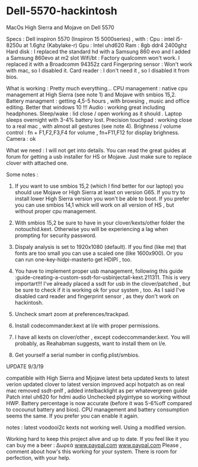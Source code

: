 # Dell-5570-hackintosh
MacOs High Sierra and Mojave on Dell 5570



Specs : Dell inspiron 5570 (Inspiron 15 5000series) , with :
Cpu : intel i5-8250u at 1.6ghz (Kabylake-r)
Gpu : Intel uhd620
Ram : 8gb ddr4 2400ghz
Hard disk : I replaced the standard hd with a Samsung 860 evo and I added a Samsung 860evo at m2 slot
Wifi/bt : Factory qualcomm won't work. I replaced it with a Broadcomm 94352z card
Fingerpring sensor : Won't work with mac, so I disabled it.
Card reader : I don't need it , so I disabled it from bios.

What is working : Pretty much everything...
CPU management : native cpu management at High Sierra (see note 1) and Mojave with smbios 15,2.
Battery managment : getting 4,5-5 hours , with browsing , music and office editing. Better that windows 10 !!!
Audio : working great including headphones.
Sleep/wake : lid close / open working as it should . Laptop sleeps overnight with 3-4% battery lost.
Precision touchpad : working close to a real mac , with almost all gestures (see note 4).
Brighness / volume control : fn + F1,F2,F3,F4 for volume , fn+F11,F12 for display brighness.
Camera : ok


What we need :
I will not get into details. You can read the great guides at forum for getting a usb installer for HS or Mojave. Just make sure to replace clover with attached one.

Some notes :

1) If you want to use smbios 15,2 (which I find better for our laptop) you should use Mojave or High Sierra at least on version G65. If you try to install lower High Sierra version you won't be able to boot. If you prefer you can use smbios 14,1 whick will work on all version of HS , but without proper cpu management.

2) With smbios 15,2 be sure to have in your clover/kexts/other folder the notouchid.kext. Otherwise you will be experiencing a lag when prompting for security password.

3) Dispaly analysis is set to 1920x1080 (default). If you find (like me) that fonts are too small you can use a scaled one (like 1600x900). Or you can run one-key-hidpi-masterto get HDIPI , too.

3) You have to implement proper usb management, following this guide :guide-creating-a-custom-ssdt-for-usbinjectall-kext.211311. This is very importart!!! I've already placed a ssdt for usb in the clover/patched , but be sure to check if it is working ok for your system , too. As I said I've disabled card reader and fingerprint sensor , as they don't work on hackintosh.

4) Uncheck smart zoom at preferences/trackpad.

5) Install codecommander.kext at l/e with proper permissions.

6) I have all kexts on clover/other , except codeccommander.kext. You will probably, as Reahabman suggests, want to install them on l/e.

7) Get yourself a serial number in config.plist/smbios.



UPDATE 9/3/19

compatible with High Sierra and Mjojave latest beta
updated kexts to latest verion
updated clover to latest version
improved acpi hotpatch as on real mac
removed ssdt-pnlf , added intelbacklight as per whatevergreen guide
Patch intel uh620 for hdmi audio
Unchecked plygintype so working without HWP. Battery percentage is now accurate (before it was 5-6%off compared to cocounut battery and bios). CPU management and battery consumption seems the same. If you prefer you can enable it again.

notes :
latest voodooi2c kexts not working well. Using a modified version.


Working hard to keep this project alive and up to date. If you feel like it you can buy me a beer :
Δωρεά
 www.paypal.com www.paypal.com
Please , comment about how's this working for your system. There is room for perfection, with your help.
